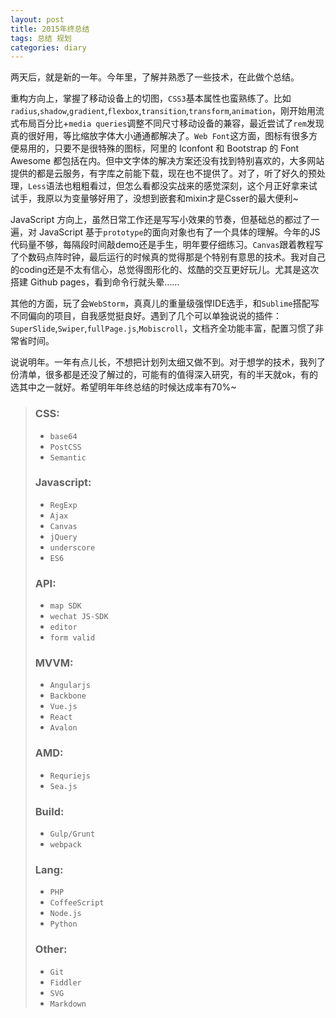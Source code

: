 ```yaml
---
layout: post
title: 2015年终总结
tags: 总结 规划
categories: diary
---
```


两天后，就是新的一年。今年里，了解并熟悉了一些技术，在此做个总结。

重构方向上，掌握了移动设备上的切图，`CSS3`基本属性也蛮熟练了。比如`radius`,`shadow`,`gradient`,`flexbox`,`transition`,`transform`,`animation`，刚开始用流式布局百分比+`media queries`调整不同尺寸移动设备的兼容，最近尝试了`rem`发现真的很好用，等比缩放字体大小通通都解决了。`Web Font`这方面，图标有很多方便易用的，只要不是很特殊的图标，阿里的 Iconfont 和 Bootstrap 的 Font Awesome 都包括在内。但中文字体的解决方案还没有找到特别喜欢的，大多网站提供的都是云服务，有字库之前能下载，现在也不提供了。对了，听了好久的预处理，`Less`语法也粗粗看过，但怎么看都没实战来的感觉深刻，这个月正好拿来试试手，我原以为变量够好用了，没想到嵌套和mixin才是Csser的最大便利~

JavaScript 方向上，虽然日常工作还是写写小效果的节奏，但基础总的都过了一遍，对 JavaScript 基于`prototype`的面向对象也有了一个具体的理解。今年的JS代码量不够，每隔段时间敲demo还是手生，明年要仔细练习。`Canvas`跟着教程写了个数码点阵时钟，最后运行的时候真的觉得那是个特别有意思的技术。我对自己的coding还是不太有信心，总觉得图形化的、炫酷的交互更好玩儿。尤其是这次搭建 Github pages，看到命令行就头晕……

其他的方面，玩了会`WebStorm`，真真儿的重量级强悍IDE选手，和`Sublime`搭配写不同偏向的项目，自我感觉挺良好。遇到了几个可以单独说说的插件：`SuperSlide`,`Swiper`,`fullPage.js`,`Mobiscroll`，文档齐全功能丰富，配置习惯了非常省时间。

说说明年。一年有点儿长，不想把计划列太细又做不到。对于想学的技术，我列了份清单，很多都是还没了解过的，可能有的值得深入研究，有的半天就ok，有的选其中之一就好。希望明年年终总结的时候达成率有70%~

> ### CSS:
> + `base64`
> + `PostCSS`
> + `Semantic`
> ### Javascript:
> + `RegExp`
> + `Ajax`
> + `Canvas`
> + `jQuery`
> + `underscore`
> + `ES6`
> ### API:
> + `map SDK`
> + `wechat JS-SDK`
> + `editor`
> + `form valid`
> ### MVVM:
> + `Angularjs`
> + `Backbone`
> + `Vue.js`
> + `React`
> + `Avalon`
> ### AMD:
> + `Requriejs`
> + `Sea.js`
> ### Build:
> + `Gulp/Grunt`
> + `webpack`
> ### Lang:
> + `PHP`
> + `CoffeeScript`
> + `Node.js`
> + `Python`
> ### Other:
> + `Git`
> + `Fiddler`
> + `SVG`
> + `Markdown`

